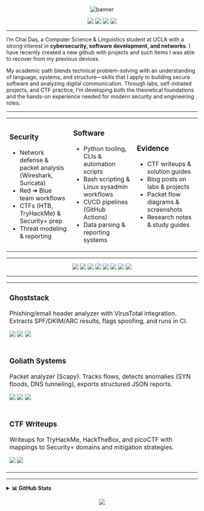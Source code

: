 <!-- HERO -->
<p align="center">
  <img src="https://capsule-render.vercel.app/api?type=rect&color=0:6EE7F9,100:9333EA&height=140&text=Chai%20Das%20%7C%20NullBarry&fontColor=ffffff&fontSize=42&fontAlign=50&fontAlignY=70&desc=Cybersecurity%20%E2%80%A2%20Software%20%E2%80%A2%20Networks&descAlign=50&descAlignY=95" alt="banner"/>
</p>

<!-- QUICK LINKS -->
<p align="center">
  <a href="https://github.com/NullBarry?tab=repositories"><img src="https://img.shields.io/badge/Projects-1f2937?style=for-the-badge&logo=github&logoColor=white&labelColor=111827"></a>
  <a href="https://your-blog-url-here"><img src="https://img.shields.io/badge/Blog-2563EB?style=for-the-badge&logo=hashnode&logoColor=white"></a>
  <a href="mailto:your-email@example.com"><img src="https://img.shields.io/badge/Email-10B981?style=for-the-badge&logo=gmail&logoColor=white"></a>
  <a href="https://www.linkedin.com/in/your-linkedin/"><img src="https://img.shields.io/badge/LinkedIn-0A66C2?style=for-the-badge&logo=linkedin&logoColor=white"></a>
</p>

---

<!-- BIO -->
I’m Chai Das, a Computer Science & Linguistics student at UCLA with a strong interest in **cybersecurity, software development, and networks**. I have recently created a new github with projects and such items I was able to recover from my previous devices.   

My academic path blends technical problem-solving with an understanding of language, systems, and structure—skills that I apply to building secure software and analyzing digital communication. Through labs, self-initiated projects, and CTF practice, I’m developing both the theoretical foundations and the hands-on experience needed for modern security and engineering roles.

---

<!-- THREE "CARDS" USING TABLE -->
<table>
  <tr>
    <td width="33%">
      <h3> Security</h3>
      <ul>
        <li>Network defense & packet analysis (Wireshark, Suricata)</li>
        <li>Red ➜ Blue team workflows</li>
        <li>CTFs (HTB, TryHackMe) & Security+ prep</li>
        <li>Threat modeling & reporting</li>
      </ul>
    </td>
    <td width="33%">
      <h3> Software</h3>
      <ul>
        <li>Python tooling, CLIs & automation scripts</li>
        <li>Bash scripting & Linux sysadmin workflows</li>
        <li>CI/CD pipelines (GitHub Actions)</li>
        <li>Data parsing & reporting systems</li>
      </ul>
    </td>
    <td width="33%">
      <h3> Evidence</h3>
      <ul>
        <li>CTF writeups & solution guides</li>
        <li>Blog posts on labs & projects</li>
        <li>Packet flow diagrams & screenshots</li>
        <li>Research notes & study guides</li>
      </ul>
    </td>
  </tr>
</table>

---

<!-- SKILLS BADGES -->
<p align="center">
  <img src="https://img.shields.io/badge/Python-3776AB.svg?style=for-the-badge&logo=python&logoColor=white"/>
  <img src="https://img.shields.io/badge/Bash-121011.svg?style=for-the-badge&logo=gnu-bash&logoColor=white"/>
  <img src="https://img.shields.io/badge/Linux-222222.svg?style=for-the-badge&logo=linux&logoColor=white"/>
  <img src="https://img.shields.io/badge/Wireshark-1679A7.svg?style=for-the-badge&logo=wireshark&logoColor=white"/>
  <img src="https://img.shields.io/badge/Nmap-4A5568.svg?style=for-the-badge"/>
  <img src="https://img.shields.io/badge/Scapy-9333EA.svg?style=for-the-badge"/>
  <img src="https://img.shields.io/badge/Snort/Suricata-ef4444.svg?style=for-the-badge"/>
  <img src="https://img.shields.io/badge/GitHub%20Actions-2088FF.svg?style=for-the-badge&logo=github-actions&logoColor=white"/>
</p>

---

<!-- FEATURED "CARDS" -->
<table>
  <tr>
    <td>
      <h3> Ghoststack</h3>
      <p>Phishing/email header analyzer with VirusTotal integration. Extracts SPF/DKIM/ARC results, flags spoofing, and runs in CI.</p>
      <p>
        <a href="https://github.com/NullBarry/ghoststack"><img src="https://img.shields.io/badge/Repo-111827?style=flat&logo=github&logoColor=white"></a>
        <img src="https://img.shields.io/badge/Python-3776AB?style=flat">
        <img src="https://img.shields.io/badge/CLI-0ea5e9?style=flat">
      </p>
    </td>
  </tr>
  <tr>
    <td>
      <h3>Goliath Systems</h3>
      <p>Packet analyzer (Scapy). Tracks flows, detects anomalies (SYN floods, DNS tunneling), exports structured JSON reports.</p>
      <p>
        <a href="https://github.com/NullBarry/netscope"><img src="https://img.shields.io/badge/Repo-111827?style=flat&logo=github&logoColor=white"></a>
        <img src="https://img.shields.io/badge/Scapy-9333EA?style=flat">
        <img src="https://img.shields.io/badge/Network-0ea5e9?style=flat">
      </p>
    </td>
  </tr>
  <tr>
    <td>
      <h3> CTF Writeups</h3>
      <p>Writeups for TryHackMe, HackTheBox, and picoCTF with mappings to Security+ domains and mitigation strategies.</p>
      <p>
        <a href="https://github.com/NullBarry/ctf-writeups"><img src="https://img.shields.io/badge/Repo-111827?style=flat&logo=github&logoColor=white"></a>
        <a href="https://your-blog-url-here"><img src="https://img.shields.io/badge/Blog-2563EB?style=flat&logo=hashnode&logoColor=white"></a>
      </p>
    </td>
  </tr>
</table>

---

<!-- COLLAPSIBLE STATS -->
<details>
  <summary><b>📊 GitHub Stats</b></summary>
  <br/>
  <p align="center">
    <img height="150" src="https://github-readme-stats.vercel.app/api?username=NullBarry&show_icons=true&hide_title=true&hide_border=true" />
    <img height="150" src="https://github-readme-stats.vercel.app/api/top-langs/?username=NullBarry&layout=compact&hide_border=true" />
  </p>
</details>

<!-- FOOTER BANNER -->
<p align="center">
  <img src="https://capsule-render.vercel.app/api?type=waving&height=120&color=0:10B981,100:2563EB&section=footer" />
</p>
